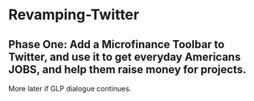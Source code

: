 # Revamping-Twitter

## Phase One: Add a Microfinance Toolbar to Twitter, and use it to get everyday Americans JOBS, and help them raise money for projects.

More later if GLP dialogue continues. 
